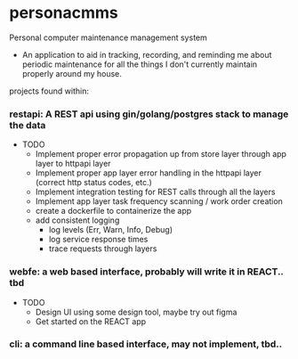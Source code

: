 # personacmms
Personal computer maintenance management system
* An application to aid in tracking, recording, and reminding me about periodic maintenance for all the things I don't currently maintain properly around my house.

projects found within: 
### restapi: A REST api using gin/golang/postgres stack to manage the data
* TODO  
    * Implement proper error propagation up from store layer through app layer to httpapi layer
    * Implement proper app layer error handling in the httpapi layer (correct http status codes, etc.)
    * Implement integration testing for REST calls through all the layers
    * Implement app layer task frequency scanning / work order creation
    * create a dockerfile to containerize the app
    * add consistent logging
        * log levels (Err, Warn, Info, Debug)
        * log service response times
        * trace requests through layers


### webfe: a web based interface, probably will write it in REACT.. tbd
* TODO
    * Design UI using some design tool, maybe try out figma
    * Get started on the REACT app

### cli: a command line based interface, may not implement, tbd..
